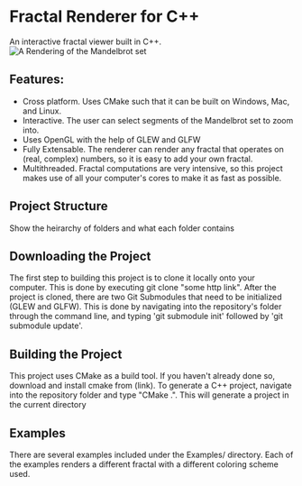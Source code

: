 # Fractal Renderer for C++
An interactive fractal viewer built in C++.
![A Rendering of the Mandelbrot set](https://drive.google.com/uc?id=12cN-74PhcpFSjAJJaOJD-igUkjRrYmeP)

## Features:
  - Cross platform. Uses CMake such that it can be built on Windows, Mac, and Linux.
  - Interactive. The user can select segments of the Mandelbrot set to zoom into.
  - Uses OpenGL with the help of GLEW and GLFW
  - Fully Extensable. The renderer can render any fractal that operates on (real, complex) numbers, so it is easy to add your own fractal.
  - Multithreaded. Fractal computations are very intensive, so this project makes use of all your computer's cores to make it as fast as possible.
  
## Project Structure
Show the heirarchy of folders and what each folder contains
  
## Downloading the Project
The first step to building this project is to clone it locally onto your computer. This is done by executing git clone "some http link".
After the project is cloned, there are two Git Submodules that need to be initialized (GLEW and GLFW). This is done by navigating into the repository's folder through the command line, and typing 'git submodule init' followed by 'git submodule update'. 
  
## Building the Project
This project uses CMake as a build tool. If you haven't already done so, download and install cmake from (link). To generate a C++ project, navigate into the repository folder and  type "CMake .". This will generate a project in the current directory

## Examples
There are several examples included under the Examples/ directory. Each of the examples renders a different fractal with a different coloring scheme used. 
